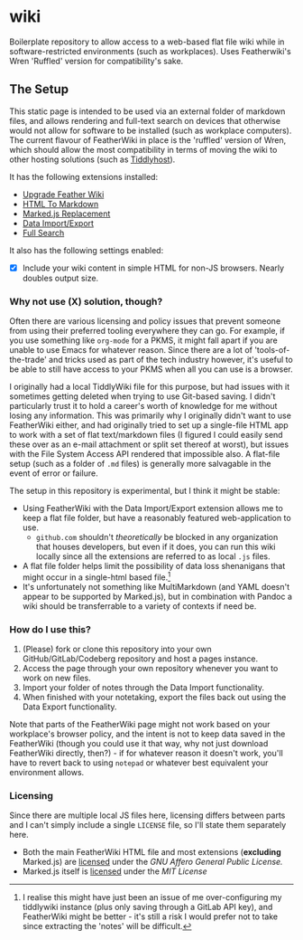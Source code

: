 # wiki
Boilerplate repository to allow access to a web-based flat file wiki while in software-restricted environments (such as workplaces). Uses Featherwiki's Wren 'Ruffled' version for compatibility's sake.

## The Setup

This static page is intended to be used via an external folder of markdown files, and allows rendering and full-text search on devices that otherwise would not allow for software to be installed (such as workplace computers). The current flavour of FeatherWiki in place is the 'ruffled' version of Wren, which should allow the most compatibility in terms of moving the wiki to other hosting solutions (such as [Tiddlyhost](https://tiddlyhost.com/)).

It has the following extensions installed:

- [Upgrade Feather Wiki](https://feather.wiki/?page=extension_upgrade)
- [HTML To Markdown](https://feather.wiki/?page=extensions_html_to_markdown)
- [Marked.js Replacement](https://feather.wiki/?page=extensions_marked-js_replacement)
- [Data Import/Export](https://feather.wiki/?page=extensions_import-export)
- [Full Search](https://feather.wiki/?page=extension_full_search)

It also has the following settings enabled:

- [x] Include your wiki content in simple HTML for non-JS browsers. Nearly doubles output size.

### Why not use (X) solution, though?

Often there are various licensing and policy issues that prevent someone from using their preferred tooling everywhere they can go. For example, if you use something like `org-mode` for a PKMS, it might fall apart if you are unable to use Emacs for whatever reason. Since there are a lot of 'tools-of-the-trade' and tricks used as part of the tech industry however, it's useful to be able to still have access to your PKMS when all you can use is a browser.

I originally had a local TiddlyWiki file for this purpose, but had issues with it sometimes getting deleted when trying to use Git-based saving. I didn't particularly trust it to hold a career's worth of knowledge for me without losing any information. This was primarily why I originally didn't want to use FeatherWiki either, and had originally tried to set up a single-file HTML app to work with a set of flat text/markdown files (I figured I could easily send these over as an e-mail attachment or split set thereof at worst), but issues with the File System Access API rendered that impossible also. A flat-file setup (such as a folder of `.md` files) is generally more salvagable in the event of error or failure.

The setup in this repository is experimental, but I think it might be stable:
- Using FeatherWiki with the Data Import/Export extension allows me to keep a flat file folder, but have a reasonably featured web-application to use.
  - `github.com` shouldn't *theoretically* be blocked in any organization that houses developers, but even if it does, you can run this wiki locally since all the extensions are referred to as local `.js` files.
- A flat file folder helps limit the possibility of data loss shenanigans that might occur in a single-html based file.[^1]
- It's unfortunately not something like MultiMarkdown (and YAML doesn't appear to be supported by Marked.js), but in combination with Pandoc a wiki should be transferrable to a variety of contexts if need be.

### How do I use this?

1. (Please) fork or clone this repository into your own GitHub/GitLab/Codeberg repository and host a pages instance.
2. Access the page through your own repository whenever you want to work on new files.
3. Import your folder of notes through the Data Import functionality.
4. When finished with your notetaking, export the files back out using the Data Export functionality.

Note that parts of the FeatherWiki page might not work based on your workplace's browser policy, and the intent is not to keep data saved in the FeatherWiki (though you could use it that way, why not just download FeatherWiki directly, then?) - if for whatever reason it doesn't work, you'll have to revert back to using `notepad` or whatever best equivalent your environment allows.

### Licensing

Since there are multiple local JS files here, licensing differs between parts and I can't simply include a single `LICENSE` file, so I'll state them separately here.

- Both the main FeatherWiki HTML file and most extensions (**excluding** Marked.js) are [licensed](https://codeberg.org/Alamantus/FeatherWiki/#license-clarification) under the *GNU Affero General Public License.*
- Marked.js itself is [licensed](https://github.com/markedjs/marked/blob/master/LICENSE.md) under the *MIT License*

[^1]: I realise this might have just been an issue of me over-configuring my tiddlywiki instance (plus only saving through a GitLab API key), and FeatherWiki might be better - it's still a risk I would prefer not to take since extracting the 'notes' will be difficult.
